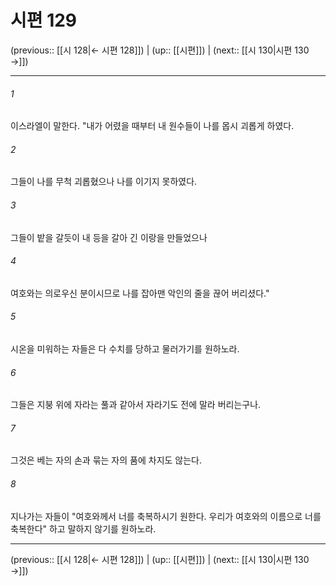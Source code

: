# 시편 129

(previous:: [[시 128|← 시편 128]]) | (up:: [[시편]]) | (next:: [[시 130|시편 130 →]])

***




###### 1 

이스라엘이 말한다. "내가 어렸을 때부터 내 원수들이 나를 몹시 괴롭게 하였다. 



###### 2 

그들이 나를 무척 괴롭혔으나 나를 이기지 못하였다. 



###### 3 

그들이 밭을 갈듯이 내 등을 갈아 긴 이랑을 만들었으나 



###### 4 

여호와는 의로우신 분이시므로 나를 잡아맨 악인의 줄을 끊어 버리셨다." 



###### 5 

시온을 미워하는 자들은 다 수치를 당하고 물러가기를 원하노라. 



###### 6 

그들은 지붕 위에 자라는 풀과 같아서 자라기도 전에 말라 버리는구나. 



###### 7 

그것은 베는 자의 손과 묶는 자의 품에 차지도 않는다. 



###### 8 

지나가는 자들이 "여호와께서 너를 축복하시기 원한다. 우리가 여호와의 이름으로 너를 축복한다" 하고 말하지 않기를 원하노라.

***

(previous:: [[시 128|← 시편 128]]) | (up:: [[시편]]) | (next:: [[시 130|시편 130 →]])
